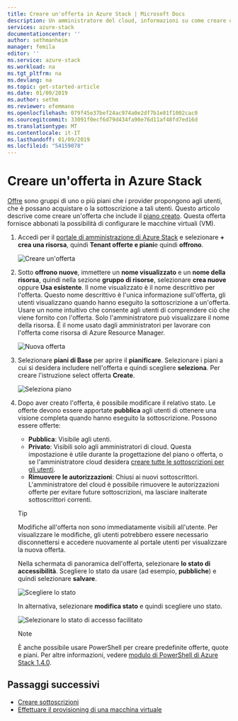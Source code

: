```yaml
---
title: Creare un'offerta in Azure Stack | Microsoft Docs
description: Un amministratore del cloud, informazioni su come creare un'offerta per gli utenti in Azure Stack.
services: azure-stack
documentationcenter: ''
author: sethmanheim
manager: femila
editor: ''
ms.service: azure-stack
ms.workload: na
ms.tgt_pltfrm: na
ms.devlang: na
ms.topic: get-started-article
ms.date: 01/09/2019
ms.author: sethm
ms.reviewer: efemmano
ms.openlocfilehash: 079f45e37bef24ac974a0e2df7b1e81f1002cac0
ms.sourcegitcommit: 33091f0ecf6d79d434fa90e76d11af48fd7ed16d
ms.translationtype: MT
ms.contentlocale: it-IT
ms.lasthandoff: 01/09/2019
ms.locfileid: "54159078"
---
```

# <a name="create-an-offer-in-azure-stack"></a>Creare un'offerta in Azure Stack

[Offre](azure-stack-key-features.md) sono gruppi di uno o più piani che i provider propongono agli utenti, che è possano acquistare o la sottoscrizione a tali utenti. Questo articolo descrive come creare un'offerta che include il [piano creato](azure-stack-create-plan.md). Questa offerta fornisce abbonati la possibilità di configurare le macchine virtuali (VM).

1. Accedi per il [portale di amministrazione di Azure Stack](https://adminportal.local.azurestack.external) e selezionare **+ crea una risorsa**, quindi **Tenant offerte e piani**e quindi **offrono**.

   ![Creare un'offerta](media/azure-stack-create-offer/image01.png)
  
2. Sotto **offrono nuove**, immettere un **nome visualizzato** e un **nome della risorsa**, quindi nella sezione **gruppo di risorse**, selezionare **crea nuove** oppure **Usa esistente**. Il nome visualizzato è il nome descrittivo per l'offerta. Questo nome descrittivo è l'unica informazione sull'offerta, gli utenti visualizzano quando hanno eseguito la sottoscrizione a un'offerta. Usare un nome intuitivo che consente agli utenti di comprendere ciò che viene fornito con l'offerta. Solo l'amministratore può visualizzare il nome della risorsa. È il nome usato dagli amministratori per lavorare con l'offerta come risorsa di Azure Resource Manager.

   ![Nuova offerta](media/azure-stack-create-offer/image01a.png)
  
3. Selezionare **piani di Base** per aprire il **pianificare**. Selezionare i piani a cui si desidera includere nell'offerta e quindi scegliere **seleziona**. Per creare l'istruzione select offerta **Create**.

   ![Seleziona piano](media/azure-stack-create-offer/image02.png)
  
4. Dopo aver creato l'offerta, è possibile modificare il relativo stato. Le offerte devono essere apportate **pubblica** agli utenti di ottenere una visione completa quando hanno eseguito la sottoscrizione. Possono essere offerte:

   - **Pubblica**: Visibile agli utenti.
   - **Privato**: Visibili solo agli amministratori di cloud. Questa impostazione è utile durante la progettazione del piano o offerta, o se l'amministratore cloud desidera [creare tutte le sottoscrizioni per gli utenti](azure-stack-subscribe-plan-provision-vm.md#create-a-subscription-as-a-cloud-operator).
   - **Rimuovere le autorizzazioni**: Chiusi ai nuovi sottoscrittori. L'amministratore del cloud è possibile rimuovere le autorizzazioni offerte per evitare future sottoscrizioni, ma lasciare inalterate sottoscrittori correnti.

   > [!TIP]  
   > Modifiche all'offerta non sono immediatamente visibili all'utente. Per visualizzare le modifiche, gli utenti potrebbero essere necessario disconnettersi e accedere nuovamente al portale utenti per visualizzare la nuova offerta.

   Nella schermata di panoramica dell'offerta, selezionare **lo stato di accessibilità**. Scegliere lo stato da usare (ad esempio, **pubbliche**) e quindi selezionare **salvare**.

     ![Scegliere lo stato](media/azure-stack-create-offer/change-stage-1807.png)

     In alternativa, selezionare **modifica stato** e quindi scegliere uno stato.

    ![Selezionare lo stato di accesso facilitato](media/azure-stack-create-offer/change-stage-select-1807.png)

   > [!NOTE]
   > È anche possibile usare PowerShell per creare predefinite offerte, quote e piani. Per altre informazioni, vedere [modulo di PowerShell di Azure Stack 1.4.0](/powershell/azure/azure-stack/overview?view=azurestackps-1.4.0).

## <a name="next-steps"></a>Passaggi successivi

- [Creare sottoscrizioni](azure-stack-subscribe-plan-provision-vm.md)
- [Effettuare il provisioning di una macchina virtuale](azure-stack-provision-vm.md)
